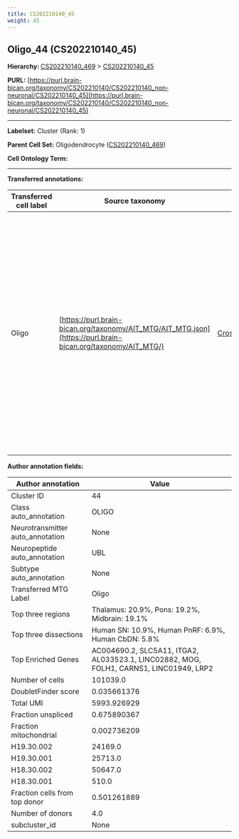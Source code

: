 ```yaml
---
title: CS202210140_45
weight: 45
---
```

## Oligo_44 (CS202210140_45)
<b>Hierarchy: </b>
[CS202210140_469](../CS202210140_469) >
[CS202210140_45](../CS202210140_45)

**PURL:** [https://purl.brain-bican.org/taxonomy/CS202210140/CS202210140_non-neuronal/CS202210140_45](https://purl.brain-bican.org/taxonomy/CS202210140/CS202210140_non-neuronal/CS202210140_45)

---


**Labelset:** Cluster (Rank: 1)

**Parent Cell Set:** Oligodendrocyte ([CS202210140_469](../CS202210140_469))



**Cell Ontology Term:** 

[MARKER GENES.]: #


---

[TRANSFERRED ANNOTATIONS.]: #


**Transferred annotations:**

| Transferred cell label | Source taxonomy | Source node accession | Algorithm name | Comment |
|------------------------|-----------------|-----------------------|----------------|---------|
|Oligo|[https://purl.brain-bican.org/taxonomy/AIT_MTG/AIT_MTG.json](https://purl.brain-bican.org/taxonomy/AIT_MTG/)|[CrossArea_subclass:491edde6ce](https://purl.brain-bican.org/taxonomy/AIT_MTG/CrossArea_subclass_491edde6ce)||We performed PCA (50 components) on our full dataset, trained a random forest classifier (scikit-learn, class_ weight=‘balanced’, max_depth=50) on the MTG labels, and then predicted labels for all cells. We labeled each cluster with the mode of its constituent cells if two conditions were met: more than 0.8 of predicted labels matched the mode, and the mean probability of these pre- dictions was greater than 0.8.|

[AUTHOR ANNOTATION FIELDS.]: #


**Author annotation fields:**

| Author annotation | Value |
|-------------------|-------|
|Cluster ID|44|
|Class auto_annotation|OLIGO|
|Neurotransmitter auto_annotation|None|
|Neuropeptide auto_annotation|UBL|
|Subtype auto_annotation|None|
|Transferred MTG Label|Oligo|
|Top three regions|Thalamus: 20.9%, Pons: 19.2%, Midbrain: 19.1%|
|Top three dissections|Human SN: 10.9%, Human PnRF: 6.9%, Human CbDN: 5.8%|
|Top Enriched Genes|AC004690.2, SLC5A11, ITGA2, AL033523.1, LINC02882, MOG, FOLH1, CARNS1, LINC01949, LRP2|
|Number of cells|101039.0|
|DoubletFinder score|0.035661376|
|Total UMI|5993.926929|
|Fraction unspliced|0.675890367|
|Fraction mitochondrial|0.002736209|
|H19.30.002|24169.0|
|H19.30.001|25713.0|
|H18.30.002|50647.0|
|H18.30.001|510.0|
|Fraction cells from top donor|0.501261889|
|Number of donors|4.0|
|subcluster_id|None|

